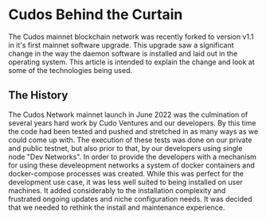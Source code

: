 # Cudos Behind the Curtain

The Cudos mainnet blockchain network was recently forked to version v1.1 in it's first mainnet software upgrade. This upgrade saw a significant change in the way the daemon software is installed and laid out in the operating system. This article is intended to explain the change and look at some of the technologies being used.

## The History

The Cudos Network mainnet launch in June 2022 was the culmination of several years hard work by Cudo Ventures and our developers. By this time the code had been tested and pushed and stretched in as many ways as we could come up with. The execution of these tests was done on our private and public testnet, but also prior to that, by our developers using single node "Dev Networks". In order to provide the developers with a mechanism for using these develeopment networks a system of docker containers and docker-compose processes was created. While this was perfect for the development use case, it was less well suited to being installed on user machines. It added considerably to the installation complexity and frustrated ongoing updates and niche configuration needs. It was decided that we needed to rethink the install and maintenance experience.


